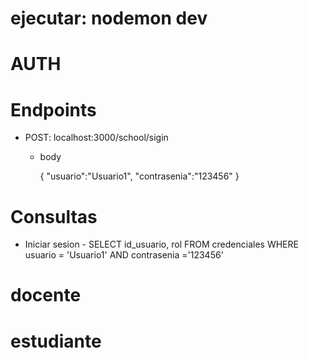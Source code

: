 
# ejecutar:  nodemon dev

# AUTH



 # Endpoints 
   - POST: localhost:3000/school/sigin
      - body 
               
          {
               "usuario":"Usuario1",
               "contrasenia":"123456"
          }
               
# Consultas

* Iniciar sesion
          - SELECT id_usuario, rol FROM credenciales WHERE usuario = 'Usuario1' AND contrasenia ='123456'


# docente



# estudiante 
